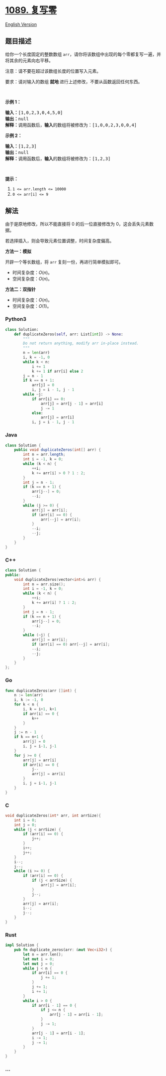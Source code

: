 # [1089. 复写零](https://leetcode.cn/problems/duplicate-zeros)

[English Version](/solution/1000-1099/1089.Duplicate%20Zeros/README_EN.md)

## 题目描述

<!-- 这里写题目描述 -->

<p>给你一个长度固定的整数数组&nbsp;<code>arr</code>，请你将该数组中出现的每个零都复写一遍，并将其余的元素向右平移。</p>

<p>注意：请不要在超过该数组长度的位置写入元素。</p>

<p>要求：请对输入的数组&nbsp;<strong>就地&nbsp;</strong>进行上述修改，不要从函数返回任何东西。</p>

<p>&nbsp;</p>

<p><strong>示例 1：</strong></p>

<pre><strong>输入：</strong>[1,0,2,3,0,4,5,0]
<strong>输出：</strong>null
<strong>解释：</strong>调用函数后，<strong>输入</strong>的数组将被修改为：[1,0,0,2,3,0,0,4]
</pre>

<p><strong>示例 2：</strong></p>

<pre><strong>输入：</strong>[1,2,3]
<strong>输出：</strong>null
<strong>解释：</strong>调用函数后，<strong>输入</strong>的数组将被修改为：[1,2,3]
</pre>

<p>&nbsp;</p>

<p><strong>提示：</strong></p>

<ol>
	<li><code>1 &lt;= arr.length &lt;= 10000</code></li>
	<li><code>0 &lt;= arr[i] &lt;= 9</code></li>
</ol>

## 解法

<!-- 这里可写通用的实现逻辑 -->

由于是原地修改，所以不能直接将 0 的后一位直接修改为 0，这会丢失元素数据。

若选择插入，则会导致元素位置调整，时间复杂度偏高。

**方法一：模拟**

开辟一个等长数组，将 `arr` 复刻一份，再进行简单模拟即可。

-   时间复杂度：$O(n)$。
-   空间复杂度：$O(n)$。

**方法二：双指针**

-   时间复杂度：$O(n)$。
-   空间复杂度：$O(1)$。

<!-- tabs:start -->

### **Python3**

<!-- 这里可写当前语言的特殊实现逻辑 -->

```python
class Solution:
    def duplicateZeros(self, arr: List[int]) -> None:
        """
        Do not return anything, modify arr in-place instead.
        """
        n = len(arr)
        i, k = -1, 0
        while k < n:
            i += 1
            k += 1 if arr[i] else 2
        j = n - 1
        if k == n + 1:
            arr[j] = 0
            i, j = i - 1, j - 1
        while ~j:
            if arr[i] == 0:
                arr[j] = arr[j - 1] = arr[i]
                j -= 1
            else:
                arr[j] = arr[i]
            i, j = i - 1, j - 1
```

### **Java**

<!-- 这里可写当前语言的特殊实现逻辑 -->

```java
class Solution {
    public void duplicateZeros(int[] arr) {
        int n = arr.length;
        int i = -1, k = 0;
        while (k < n) {
            ++i;
            k += arr[i] > 0 ? 1 : 2;
        }
        int j = n - 1;
        if (k == n + 1) {
            arr[j--] = 0;
            --i;
        }
        while (j >= 0) {
            arr[j] = arr[i];
            if (arr[i] == 0) {
                arr[--j] = arr[i];
            }
            --i;
            --j;
        }
    }
}
```

### **C++**

```cpp
class Solution {
public:
    void duplicateZeros(vector<int>& arr) {
        int n = arr.size();
        int i = -1, k = 0;
        while (k < n) {
            ++i;
            k += arr[i] ? 1 : 2;
        }
        int j = n - 1;
        if (k == n + 1) {
            arr[j--] = 0;
            --i;
        }
        while (~j) {
            arr[j] = arr[i];
            if (arr[i] == 0) arr[--j] = arr[i];
            --i;
            --j;
        }
    }
};
```

### **Go**

```go
func duplicateZeros(arr []int) {
	n := len(arr)
	i, k := -1, 0
	for k < n {
		i, k = i+1, k+1
		if arr[i] == 0 {
			k++
		}
	}
	j := n - 1
	if k == n+1 {
		arr[j] = 0
		i, j = i-1, j-1
	}
	for j >= 0 {
		arr[j] = arr[i]
		if arr[i] == 0 {
			j--
			arr[j] = arr[i]
		}
		i, j = i-1, j-1
	}
}
```

### **C**

```c
void duplicateZeros(int* arr, int arrSize){
    int i = 0;
    int j = 0;
    while (j < arrSize) {
        if (arr[i] == 0) {
            j++;
        }
        i++;
        j++;
    }
    i--;
    j--;
    while (i >= 0) {
        if (arr[i] == 0) {
            if (j < arrSize) {
                arr[j] = arr[i];
            }
            j--;
        }
        arr[j] = arr[i];
        i--;
        j--;
    }
}
```

### **Rust**

```rust
impl Solution {
    pub fn duplicate_zeros(arr: &mut Vec<i32>) {
        let n = arr.len();
        let mut i = 0;
        let mut j = 0;
        while j < n {
            if arr[i] == 0 {
                j += 1;
            }
            j += 1;
            i += 1;
        }
        while i > 0 {
            if arr[i - 1] == 0 {
                if j <= n {
                    arr[j - 1] = arr[i - 1];
                }
                j -= 1;
            }
            arr[j - 1] = arr[i - 1];
            i -= 1;
            j -= 1;
        }
    }
}
```

### **...**

```

```

<!-- tabs:end -->
